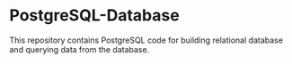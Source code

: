 # PostgreSQL-Database
This repository contains PostgreSQL code for building relational database and querying data from the database.
